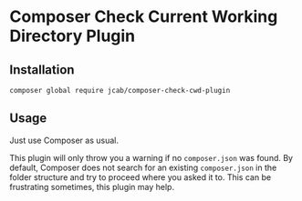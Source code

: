 # Composer Check Current Working Directory Plugin

## Installation

```
composer global require jcab/composer-check-cwd-plugin
```

## Usage

Just use Composer as usual.

This plugin will only throw you a warning if no `composer.json` was found. By default, Composer does not search for an existing `composer.json` in the folder structure and try to proceed where you asked it to. This can be frustrating sometimes, this plugin may help.